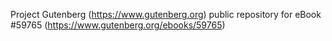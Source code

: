 Project Gutenberg (https://www.gutenberg.org) public repository for
eBook #59765 (https://www.gutenberg.org/ebooks/59765)
